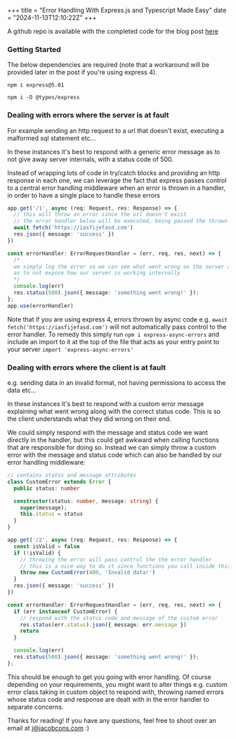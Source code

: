 +++
title = "Error Handling With Express.js and Typescript Made Easy"
date = "2024-11-13T12:10:22Z"
+++

A github repo is available with the completed code for the blog post <a href="https://github.com/jacobcons/error-handling-blog-post-code" target="_blank">here</a>

### Getting Started

The below dependencies are required (note that a workaround will be provided later in the post if you're using express 4).

`npm i express@5.01`

`npm i -D @types/express`

### Dealing with errors where the server is at fault
For example sending an http request to a url that doesn't exist, executing a malformed sql statement etc...

In these instances it's best to respond with a generic error message as to not give away server internals, with a status
code of 500.

Instead of wrapping lots of code in try/catch blocks and providing an http response in each one, 
we can leverage the fact that express passes control to a central error handling middleware when an error is thrown in a handler,
in order to have a single place to handle these errors
```typescript
app.get('/1', async (req: Request, res: Response) => {
  // this will throw an error since the url doesn't exist
  // the error handler below will be executed, being passed the thrown error
  await fetch('https://iasfijefasd.com')
  res.json({ message: 'success' })
})

const errorHandler: ErrorRequestHandler = (err, req, res, next) => {
  /*
  we simply log the error so we can see what went wrong on the server and return a generic error message to the client
  as to not expose how our server is working internally
  */
  console.log(err)
  res.status(500).json({ message: 'something went wrong!' });
};
app.use(errorHandler)
```

Note that if you are using express 4, errors thrown by async code e.g. `await fetch('https://iasfijefasd.com')`
will not automatically pass control to the error handler. To remedy this simply run `npm i express-async-errors` and include
an import to it at the top of the file that acts as your entry point to your server `import 'express-async-errors'`

### Dealing with errors where the client is at fault
e.g. sending data in an invalid format, not having permissions to access the data etc...

In these instances it's best to respond with a custom error message explaining what went wrong along with the correct status code.
This is so the client understands what they did wrong on their end.

We could simply respond with the message and status code we want directly in the handler, but this could get awkward when
calling functions that are responsible for doing so. Instead we can simply throw a custom error with the message and status code which can also be handled
by our error handling middleware:

```typescript
// contains status and message attributes
class CustomError extends Error {
  public status: number

  constructor(status: number, message: string) {
    super(message);
    this.status = status
  }
}

app.get('/2', async (req: Request, res: Response) => {
  const isValid = false
  if (!isValid) {
    // throwing the error will pass control the the error handler
    // this is a nice way to do it since functions you call inside this handler will also pass control to the error handler when they throw
    throw new CustomError(400, 'Invalid data!')
  }
  res.json({ message: 'success' })
})

const errorHandler: ErrorRequestHandler = (err, req, res, next) => {
  if (err instanceof CustomError) {
    // respond with the status code and message of the custom error
    res.status(err.status).json({ message: err.message })
    return
  }

  console.log(err)
  res.status(500).json({ message: 'something went wrong!' });
};
```

This should be enough to get you going with error handling. Of course depending on your requirements, you might want to
alter things e.g. custom error class taking in custom object to respond with, throwing named errors whose status code and
response are dealt with in the error handler to separate concerns.

Thanks for reading! If you have any questions, feel free to shoot over an email at [j@jacobcons.com](mailto:j@jacobcons.com) :)